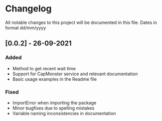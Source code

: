 # Changelog
All notable changes to this project will be documented in this file. Dates in format dd/mm/yyyy


## [0.0.2] - 26-09-2021
### Added
- Method to get recent wait time
- Support for CapMonster service and relevant documentation
- Basic usage examples in the Readme file

### Fixed
- ImportError when importing the package
- Minor bugfixes due to spelling mistakes
- Variable naming inconsistencies in documentation











